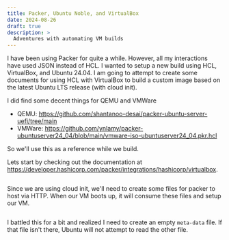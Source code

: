 ```yaml
---
title: Packer, Ubuntu Noble, and VirtualBox
date: 2024-08-26
draft: true
description: >
  Adventures with automating VM builds
---
```


I have been using Packer for quite a while. However, all my interactions have used JSON instead of HCL. I wanted to setup a new build using HCL, VirtualBox, and Ubuntu 24.04. I am going to attempt to create some documents for using HCL with VirtualBox to build a custom image based on the latest Ubuntu LTS release (with cloud init).

I did find some decent things for QEMU and VMWare

- QEMU: https://github.com/shantanoo-desai/packer-ubuntu-server-uefi/tree/main
- VMWare: https://github.com/ynlamy/packer-ubuntuserver24_04/blob/main/vmware-iso-ubuntuserver24_04.pkr.hcl

So we'll use this as a reference while we build.

Lets start by checking out the documentation at https://developer.hashicorp.com/packer/integrations/hashicorp/virtualbox.

```hcl

```

Since we are using cloud init, we'll need to create some files for packer to host via HTTP. When our VM boots up, it will consume these files and setup our VM.

```hql

```

I battled this for a bit and realized I need to create an empty `meta-data` file. If that file isn't there, Ubuntu will not attempt to read the other file.
